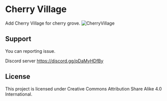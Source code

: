 # Cherry Village
Add Cherry Village for cherry grove.
![CherryVillage](https://s2.loli.net/2025/01/25/F7PqTBgxLlv9H3C.jpg)
## Support

You can reporting issue.

Discord server https://discord.gg/pDaMyHDfBy

## License

This project is licensed under Creative Commons Attribution Share Alike 4.0 International.
